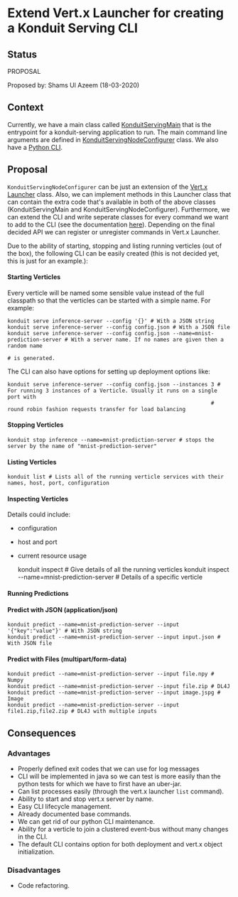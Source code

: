 # Extend Vert.x Launcher for creating a Konduit Serving CLI

## Status
PROPOSAL

Proposed by: Shams Ul Azeem (18-03-2020)

## Context

Currently, we have a main class called [KonduitServingMain](https://github.com/KonduitAI/konduit-serving/blob/45af79d15abe4912ccd81e78c9d215306472036e/konduit-serving-core/src/main/java/ai/konduit/serving/configprovider/KonduitServingMain.java) that is the entrypoint for a konduit-serving application to run. The main command line arguments are defined in [KonduitServingNodeConfigurer](https://github.com/KonduitAI/konduit-serving/blob/e791741b80721980f8b66a35ed42f20b30612d5c/konduit-serving-core/src/main/java/ai/konduit/serving/configprovider/KonduitServingNodeConfigurer.java) class. We also have a [Python CLI](https://github.com/KonduitAI/konduit-serving/blob/7965965b58217f2b4d983fd41aaea013264491ee/python/cli.py).

## Proposal

`KonduitServingNodeConfigurer` can be just an extension of the [Vert.x Launcher](https://vertx.io/docs/vertx-core/java/#_the_vert_x_launcher) class. Also, we can implement methods in this Launcher class that can contain the extra code that's available in both of the above classes (KonduitServingMain and KonduitServingNodeConfigurer). Furthermore, we can extend the CLI and write seperate classes for every command we want to add to the CLI (see the documentation [here](https://vertx.io/docs/vertx-core/java/#_extending_the_vert_x_launcher)). Depending on the final decided API we can register or unregister commands in Vert.x Launcher.

Due to the ability of starting, stopping and listing running verticles (out of the box), the following CLI can be easily created (this is not decided yet, this is just for an example.):

#### Starting Verticles

Every verticle will be named some sensible value instead of the full classpath so that the verticles can be started with a simple name. For example:

    konduit serve inference-server --config '{}' # With a JSON string
    konduit serve inference-server --config config.json # With a JSON file
    konduit serve inference-server --config config.json --name=mnist-prediction-server # With a server name. If no names are given then a random name
                                                                                    # is generated.

The CLI can also have options for setting up deployment options like:

    konduit serve inference-server --config config.json --instances 3 # For running 3 instances of a Verticle. Usually it runs on a single port with 
                                                                    # round robin fashion requests transfer for load balancing

#### Stopping Verticles

    konduit stop inference --name=mnist-prediction-server # stops the server by the name of "mnist-prediction-server"

#### Listing Verticles

    konduit list # Lists all of the running verticle services with their names, host, port, configuration

#### Inspecting Verticles

Details could include:
- configuration
- host and port
- current resource usage

    konduit inspect # Give details of all the running verticles
    konduit inspect --name=mnist-prediction-server # Details of a specific verticle

#### Running Predictions

#### Predict with JSON (application/json)

    konduit predict --name=mnist-prediction-server --input '{"key":"value"}' # With JSON string
    konduit predict --name=mnist-prediction-server --input input.json # With JSON file

#### Predict with Files (multipart/form-data)

    konduit predict --name=mnist-prediction-server --input file.npy # Numpy
    konduit predict --name=mnist-prediction-server --input file.zip # DL4J
    konduit predict --name=mnist-prediction-server --input image.jspg # Image
    konduit predict --name=mnist-prediction-server --input file1.zip,file2.zip # DL4J with multiple inputs

## Consequences 

### Advantages
- Properly defined exit codes that we can use for log messages
- CLI will be implemented in java so we can test is more easily than the python tests for which we have to first have an uber-jar.
- Can list processes easily (through the vert.x launcher `list` command).
- Ability to start and stop vert.x server by name.
- Easy CLI lifecycle management.
- Already documented base commands.
- We can get rid of our python CLI maintenance.
- Ability for a verticle to join a clustered event-bus without many changes in the CLI. 
- The default CLI contains option for both deployment and vert.x object initialization.
  
### Disadvantages
- Code refactoring.
